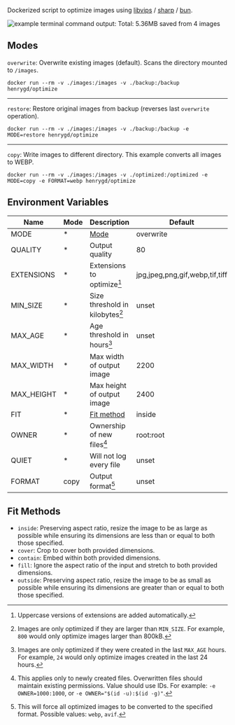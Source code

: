 Dockerized script to optimize images using [libvips](https://github.com/libvips/libvips) / [sharp](https://github.com/lovell/sharp) / [bun](https://bun.sh).

![example terminal command output: Total: 5.36MB saved from 4 images](https://henrygd-assets.b-cdn.net/optimize/example.png)

## Modes

`overwrite`: Overwrite existing images (default). Scans the directory mounted to `/images`.

```
docker run --rm -v ./images:/images -v ./backup:/backup henrygd/optimize
```

---

`restore`: Restore original images from backup (reverses last `overwrite` operation).

```
docker run --rm -v ./images:/images -v ./backup:/backup -e MODE=restore henrygd/optimize
```

---

`copy`: Write images to different directory. This example converts all images to WEBP.

```
docker run --rm -v ./images:/images -v ./optimized:/optimized -e MODE=copy -e FORMAT=webp henrygd/optimize
```

## Environment Variables

| Name       | Mode | Description                         | Default                        |
| ---------- | ---- | ----------------------------------- | ------------------------------ |
| MODE       | \*   | [Mode](#modes)                      | overwrite                      |
| QUALITY    | \*   | Output quality                      | 80                             |
| EXTENSIONS | \*   | Extensions to optimize[^extensions] | jpg,jpeg,png,gif,webp,tif,tiff |
| MIN_SIZE   | \*   | Size threshold in kilobytes[^size]  | unset                          |
| MAX_AGE    | \*   | Age threshold in hours[^age]        | unset                          |
| MAX_WIDTH  | \*   | Max width of output image           | 2200                           |
| MAX_HEIGHT | \*   | Max height of output image          | 2400                           |
| FIT        | \*   | [Fit method](#fit-methods)          | inside                         |
| OWNER      | \*   | Ownership of new files[^owner]      | root:root                      |
| QUIET      | \*   | Will not log every file             | unset                          |
| FORMAT     | copy | Output format[^format]              | unset                          |

## Fit Methods

- `inside`: Preserving aspect ratio, resize the image to be as large as possible while ensuring its dimensions are less than or equal to both those specified.
- `cover`: Crop to cover both provided dimensions.
- `contain`: Embed within both provided dimensions.
- `fill`: Ignore the aspect ratio of the input and stretch to both provided dimensions.
- `outside`: Preserving aspect ratio, resize the image to be as small as possible while ensuring its dimensions are greater than or equal to both those specified.

[^extensions]: Uppercase versions of extensions are added automatically.
[^size]: Images are only optimized if they are larger than `MIN_SIZE`. For example, `800` would only optimize images larger than 800kB.
[^age]: Images are only optimized if they were created in the last `MAX_AGE` hours. For example, `24` would only optimize images created in the last 24 hours.
[^owner]: This applies only to newly created files. Overwritten files should maintain existing permissions. Value should use IDs. For example: `-e OWNER=1000:1000`, or `-e OWNER="$(id -u):$(id -g)"`.
[^format]: This will force all optimized images to be converted to the specified format. Possible values: `webp`, `avif`.
